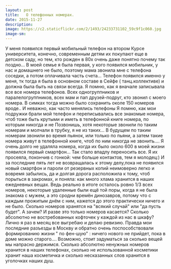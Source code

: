 ```yaml
---
layout: post
title: 	 О телефонных номерах. 
date: 2015-11-27
description: 
image: https://c2.staticflickr.com/2/1493/24233731102_59c9f1c060.jpg
image-sm: 
---
```

<p>У меня появился первый мобильный телефон на втором Курсе университета, конечно, современным детям их покупают еще в детском саду, но тем, кто рожден в 80х очень даже понятно почему так поздно...
В моей семье я была первая, у кого появился мобильник, у нас и домашнего не было, поэтому мама звонила мне с телефона соседки, а потом оплачивала часть счета... 
Телефон появился именно у меня, тк тогда я была в основном составе в Сейфе ( танц.коллективе) и должна была быть на связи всегда. 
Я помню, как я вначале записывала все все номера телефонов. Всех одногруппников и паралелогруппников, всех мам и пап друзей-подруг, кто звонил с моего номера. В симках тогда можно было сохранить околе 150 номеров вроде.. И неважно, как часто менялись телефоны 
Я помню, как мои подружки брали мой телефон и переписывались все знакомые номера, чтоб тоже быть крутыми и иметь в телефонной книге номера, по которым никогда и не Позвонишь, хотя некоторые звонили по таким номерам и молчали в трубку, я не из таких... В будущем по таким номерам звонили во время пьянок, или только по пьяни, а затем такие номера живут в телефонной книге, чтоб по ним никогда не звонить....
Я очень долго не удаляла номера, когда их было около 600 в моей жизни появился первый смартфон... Так стало впадлу переносить все. Я их просеяла, покончив с гонкой: чем больше контактов, тем я молодец:)
И за последние пять лет не возвращалась к этому делу,пока не появился новый смартфон и пароли от резервных копий неимоверно легко и вовремя забылись, да и долгая дорога расположила к тому, чтоб порыться в закромах, и поняла: как много хлама хранится в наших ежедневных вещах. Ведь реально в итоге осталось ровно 1/3 всех номеров, некоторые удаленные были ещё той поры, когда я не была знакома с мужем, а это сродни времён динозавров, потому что с каждым прожитым днём с ним, кажется до этого практически ничего и не было. 
Сколько номеров хранятся на "всякий случай" или "да пусть будет". А зачем? И разве это только номеров касается? Сколько абсолютно не востребованных кофточек у каждой из нас в шкафу? Лично я раз в месяц все выгребаю и делаю ревизию. Правда мои последние разъезды в Москву и обратно очень поспособствовали формированию жизни " по фен-шую" : ничего нового не прийдет, пока в доме можно старого....
Возможно, стоит задуматься за сколько вещей мы напрасно держимся. Сколько абсолютно ненужных номеров хранится в наших телефонах, сколько не использованной косметики хранит наша косметичка и сколько несказанных слов хранится в уголочках наших душ.</p>
